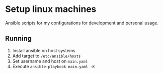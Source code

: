 # Setup linux machines

Ansible scripts for my configurations for development and personal usage.

## Running

1. Install ansible on host systems
2. Add target to `/etc/ansible/hosts`
3. Set username and host on `main.yaml`
4. Execute `ansible-playbook main.yaml -K`

